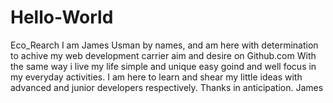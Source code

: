 # Hello-World
Eco_Rearch
 I am James Usman by names, and am here  with determination to achive my web development carrier aim and desire on Github.com With the same way i live my life simple and unique easy goind and well focus in my everyday activities. I am here to learn and shear my little ideas with advanced and junior developers respectively. Thanks in anticipation. James 

